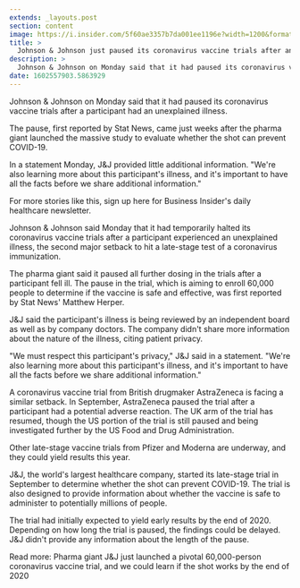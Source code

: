 ```yaml
--- 
extends: _layouts.post 
section: content 
image: https://i.insider.com/5f60ae3357b7da001ee1196e?width=1200&format=jpeg 
title: > 
  Johnson & Johnson just paused its coronavirus vaccine trials after an 'unexplained illness' in a participant 
description: > 
  Johnson & Johnson on Monday said that it had paused its coronavirus vaccine trials after a participant had an unexplained illness.Johnson & Johnson said Monday that it had temporarily halted its coronavirus vaccine trials after a participant experienced an unexplained illness, the second major setback to hit a late-stage test of a coronavirus immunization.A coronavirus vaccine trial from British drugmaker AstraZeneca is facing a similar setback.Other late-stage vaccine trials from Pfizer and Moderna are underway, and they could yield results this year.Read more: Pharma giant J&J just launched a pivotal 60,000-person coronavirus vaccine trial, and we could learn if the shot works by the end of 2020 
date: 1602557903.5863929 
--- 
```

Johnson & Johnson on Monday said that it had paused its coronavirus vaccine trials after a participant had an unexplained illness.

The pause, first reported by Stat News, came just weeks after the pharma giant launched the massive study to evaluate whether the shot can prevent COVID-19.

In a statement Monday, J&J provided little additional information. "We're also learning more about this participant's illness, and it's important to have all the facts before we share additional information."

For more stories like this, sign up here for Business Insider's daily healthcare newsletter.

Johnson & Johnson said Monday that it had temporarily halted its coronavirus vaccine trials after a participant experienced an unexplained illness, the second major setback to hit a late-stage test of a coronavirus immunization.

The pharma giant said it paused all further dosing in the trials after a participant fell ill. The pause in the trial, which is aiming to enroll 60,000 people to determine if the vaccine is safe and effective, was first reported by Stat News' Matthew Herper.

J&J said the participant's illness is being reviewed by an independent board as well as by company doctors. The company didn't share more information about the nature of the illness, citing patient privacy.

"We must respect this participant's privacy," J&J said in a statement. "We're also learning more about this participant's illness, and it's important to have all the facts before we share additional information."

A coronavirus vaccine trial from British drugmaker AstraZeneca is facing a similar setback. In September, AstraZeneca paused the trial after a participant had a potential adverse reaction. The UK arm of the trial has resumed, though the US portion of the trial is still paused and being investigated further by the US Food and Drug Administration.

Other late-stage vaccine trials from Pfizer and Moderna are underway, and they could yield results this year.

J&J, the world's largest healthcare company, started its late-stage trial in September to determine whether the shot can prevent COVID-19. The trial is also designed to provide information about whether the vaccine is safe to administer to potentially millions of people.

The trial had initially expected to yield early results by the end of 2020. Depending on how long the trial is paused, the findings could be delayed. J&J didn't provide any information about the length of the pause.

Read more: Pharma giant J&J just launched a pivotal 60,000-person coronavirus vaccine trial, and we could learn if the shot works by the end of 2020